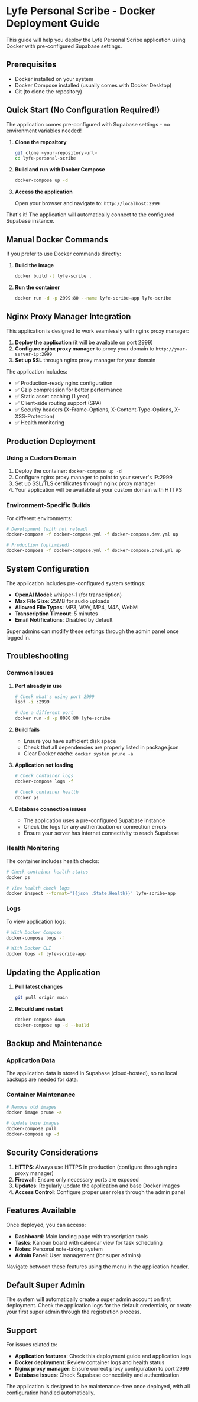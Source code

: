 
# Lyfe Personal Scribe - Docker Deployment Guide

This guide will help you deploy the Lyfe Personal Scribe application using Docker with pre-configured Supabase settings.

## Prerequisites

- Docker installed on your system
- Docker Compose installed (usually comes with Docker Desktop)
- Git (to clone the repository)

## Quick Start (No Configuration Required!)

The application comes pre-configured with Supabase settings - no environment variables needed!

1. **Clone the repository**
   ```bash
   git clone <your-repository-url>
   cd lyfe-personal-scribe
   ```

2. **Build and run with Docker Compose**
   ```bash
   docker-compose up -d
   ```

3. **Access the application**
   
   Open your browser and navigate to: `http://localhost:2999`

That's it! The application will automatically connect to the configured Supabase instance.

## Manual Docker Commands

If you prefer to use Docker commands directly:

1. **Build the image**
   ```bash
   docker build -t lyfe-scribe .
   ```

2. **Run the container**
   ```bash
   docker run -d -p 2999:80 --name lyfe-scribe-app lyfe-scribe
   ```

## Nginx Proxy Manager Integration

This application is designed to work seamlessly with nginx proxy manager:

1. **Deploy the application** (it will be available on port 2999)
2. **Configure nginx proxy manager** to proxy your domain to `http://your-server-ip:2999`
3. **Set up SSL** through nginx proxy manager for your domain

The application includes:
- ✅ Production-ready nginx configuration
- ✅ Gzip compression for better performance  
- ✅ Static asset caching (1 year)
- ✅ Client-side routing support (SPA)
- ✅ Security headers (X-Frame-Options, X-Content-Type-Options, X-XSS-Protection)
- ✅ Health monitoring

## Production Deployment

### Using a Custom Domain

1. Deploy the container: `docker-compose up -d`
2. Configure nginx proxy manager to point to your server's IP:2999
3. Set up SSL/TLS certificates through nginx proxy manager
4. Your application will be available at your custom domain with HTTPS

### Environment-Specific Builds

For different environments:

```bash
# Development (with hot reload)
docker-compose -f docker-compose.yml -f docker-compose.dev.yml up

# Production (optimised)
docker-compose -f docker-compose.yml -f docker-compose.prod.yml up
```

## System Configuration

The application includes pre-configured system settings:

- **OpenAI Model**: whisper-1 (for transcription)
- **Max File Size**: 25MB for audio uploads
- **Allowed File Types**: MP3, WAV, MP4, M4A, WebM
- **Transcription Timeout**: 5 minutes
- **Email Notifications**: Disabled by default

Super admins can modify these settings through the admin panel once logged in.

## Troubleshooting

### Common Issues

1. **Port already in use**
   ```bash
   # Check what's using port 2999
   lsof -i :2999
   
   # Use a different port
   docker run -d -p 8080:80 lyfe-scribe
   ```

2. **Build fails**
   - Ensure you have sufficient disk space
   - Check that all dependencies are properly listed in package.json
   - Clear Docker cache: `docker system prune -a`

3. **Application not loading**
   ```bash
   # Check container logs
   docker-compose logs -f
   
   # Check container health
   docker ps
   ```

4. **Database connection issues**
   - The application uses a pre-configured Supabase instance
   - Check the logs for any authentication or connection errors
   - Ensure your server has internet connectivity to reach Supabase

### Health Monitoring

The container includes health checks:
```bash
# Check container health status
docker ps

# View health check logs
docker inspect --format='{{json .State.Health}}' lyfe-scribe-app
```

### Logs

To view application logs:
```bash
# With Docker Compose
docker-compose logs -f

# With Docker CLI
docker logs -f lyfe-scribe-app
```

## Updating the Application

1. **Pull latest changes**
   ```bash
   git pull origin main
   ```

2. **Rebuild and restart**
   ```bash
   docker-compose down
   docker-compose up -d --build
   ```

## Backup and Maintenance

### Application Data
The application data is stored in Supabase (cloud-hosted), so no local backups are needed for data.

### Container Maintenance
```bash
# Remove old images
docker image prune -a

# Update base images
docker-compose pull
docker-compose up -d
```

## Security Considerations

1. **HTTPS**: Always use HTTPS in production (configure through nginx proxy manager)
2. **Firewall**: Ensure only necessary ports are exposed
3. **Updates**: Regularly update the application and base Docker images
4. **Access Control**: Configure proper user roles through the admin panel

## Features Available

Once deployed, you can access:

- **Dashboard**: Main landing page with transcription tools
- **Tasks**: Kanban board with calendar view for task scheduling  
- **Notes**: Personal note-taking system
- **Admin Panel**: User management (for super admins)

Navigate between these features using the menu in the application header.

## Default Super Admin

The system will automatically create a super admin account on first deployment. Check the application logs for the default credentials, or create your first super admin through the registration process.

## Support

For issues related to:
- **Application features**: Check this deployment guide and application logs
- **Docker deployment**: Review container logs and health status
- **Nginx proxy manager**: Ensure correct proxy configuration to port 2999
- **Database issues**: Check Supabase connectivity and authentication

The application is designed to be maintenance-free once deployed, with all configuration handled automatically.
